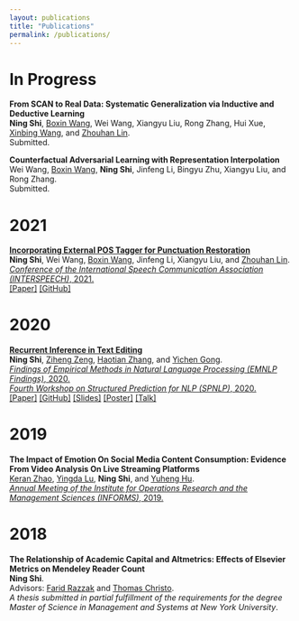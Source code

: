 ```yaml
---
layout: publications
title: "Publications"
permalink: /publications/
---
```

# In Progress
**From SCAN to Real Data: Systematic Generalization via Inductive and Deductive Learning**  
**Ning Shi**, [Boxin Wang](https://wbx.life/), Wei Wang, Xiangyu Liu, Rong Zhang, Hui Xue, [Xinbing Wang](https://iwct.sjtu.edu.cn/Personal/xwang8/index.html), and [Zhouhan Lin](https://hantek.github.io/).  
Submitted.

**Counterfactual Adversarial Learning with Representation Interpolation**  
Wei Wang, [Boxin Wang](https://wbx.life/), **Ning Shi**, Jinfeng Li, Bingyu Zhu, Xiangyu Liu, and Rong Zhang.  
Submitted.

# 2021
[**Incorporating External POS Tagger for Punctuation Restoration**](https://arxiv.org/abs/2106.06731)  
**Ning Shi**, Wei Wang, [Boxin Wang](https://wbx.life/), Jinfeng Li, Xiangyu Liu, and [Zhouhan Lin](https://hantek.github.io/).  
[*Conference of the International Speech Communication Association (INTERSPEECH)*, 2021.](https://www.interspeech2021.org/)  
[[Paper]](https://arxiv.org/pdf/2106.06731.pdf) [[GitHub]](https://github.com/ShiningLab/POS-Tagger-for-Punctuation-Restoration)

# 2020
[**Recurrent Inference in Text Editing**](https://www.aclweb.org/anthology/2020.findings-emnlp.159)  
**Ning Shi**, [Ziheng Zeng](https://www.linkedin.com/in/ziheng-zeng-60532a179/), [Haotian Zhang](https://www.linkedin.com/in/haotian01/), and [Yichen Gong](https://www.linkedin.com/in/yichengong1/).  
[*Findings of Empirical Methods in Natural Language Processing (EMNLP Findings)*, 2020.](https://www.aclweb.org/anthology/volumes/2020.findings-emnlp/)  
[*Fourth Workshop on Structured Prediction for NLP (SPNLP)*, 2020.](http://structuredprediction.github.io/SPNLP20)  
[[Paper]](https://www.aclweb.org/anthology/2020.findings-emnlp.159.pdf) [[GitHub]](https://github.com/ShiningLab/Recurrent-Text-Editing) [[Slides]](/assets/slides/Recurrent_Inference_in_Text_Editing.pdf) [[Poster]](/assets/posters/Recurrent_Inference_in_Text_Editing.pdf) [[Talk]](https://slideslive.com/38940648/recurrent-inference-in-text-editing)

# 2019
**The Impact of Emotion On Social Media Content Consumption: Evidence From Video Analysis On Live Streaming Platforms**  
[Keran Zhao](https://www.linkedin.com/in/keran-zhao-65a2a07b/), [Yingda Lu](https://www.linkedin.com/in/yingda-lu-b4749512/), **Ning Shi**, and [Yuheng Hu](https://yuhenghu.com/).  
[*Annual Meeting of the Institute for Operations Research and the Management Sciences (INFORMS)*, 2019.](http://meetings2.informs.org/wordpress/seattle2019/)

# 2018
**The Relationship of Academic Capital and Altmetrics: Effects of Elsevier Metrics on Mendeley Reader Count**  
**Ning Shi**.  
Advisors: [Farid Razzak](https://www.linkedin.com/in/farrazzak/) and [Thomas Christo](https://www.linkedin.com/in/thomas-christo-ph-d-3330922/).  
*A thesis submitted in partial fulfillment of the requirements for the degree Master of Science in Management and Systems at New York University*.